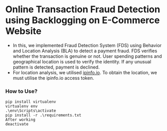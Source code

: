 # Online Transaction Fraud Detection using Backlogging on E-Commerce Website
 
 
* In this, we implemented Fraud Detection System (FDS) using Behavior and Location Analysis (BLA) to detect a payment fraud. FDS verifies whether the transaction is genuine or not. User spending patterns and geographical location is used to verify the identity. If any unusual pattern is detected, payment is declined.
* For location analysis, we utilised [ipinfo.io](https://ipinfo.io/). To obtain the location, we must utilise the ipinfo.io access token. 

### How to Use?
    pip install virtualenv
    virtualenv env
    .\env\Scripts\activate
    pip install -r .\requirements.txt
    After working
    deactivate
